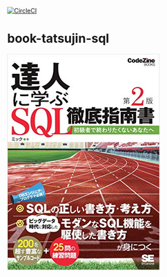 [![CircleCI](https://circleci.com/gh/takkyuuplayer/book-tatsujin-sql.svg?style=svg&circle-token=b4fee7d698f007bfdc19bf3c13264241c95e892d)](https://circleci.com/gh/takkyuuplayer/book-tatsujin-sql)

# book-tatsujin-sql

[![達人に学ぶSQL徹底指南書 第2版 初級者で終わりたくないあなたへ](./book.jpg)](https://www.amazon.co.jp/dp/B07GB4CNKP/ref=sspa_dk_detail_0?psc=1)
